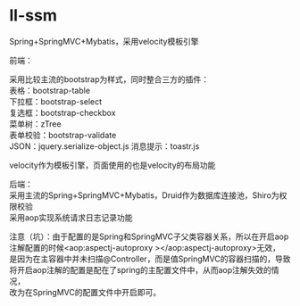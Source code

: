 # ll-ssm
Spring+SpringMVC+Mybatis，采用velocity模板引擎

前端：

采用比较主流的bootstrap为样式，同时整合三方的插件：  
表格：bootstrap-table  
下拉框：bootstrap-select  
复选框：bootstrap-checkbox  
菜单树：zTree  
表单校验：bootstrap-validate  
JSON：jquery.serialize-object.js
消息提示：toastr.js

velocity作为模板引擎，页面使用的也是velocity的布局功能

后端：  
采用主流的Spring+SpringMVC+Mybatis，Druid作为数据库连接池，Shiro为权限校验  
采用aop实现系统请求日志记录功能





注意（坑）：由于配置的是Spring和SpringMVC子父类容器关系，所以在开启aop注解配置的时候<aop:aspectj-autoproxy ></aop:aspectj-autoproxy>无效，  
是因为在主容器中并未扫描@Controller，而是值SpringMVC的容器扫描的，导致将开启aop注解的配置是配在了spring的主配置文件中，从而aop注解失效的情况，  
改为在SpringMVC的配置文件中开启即可。
